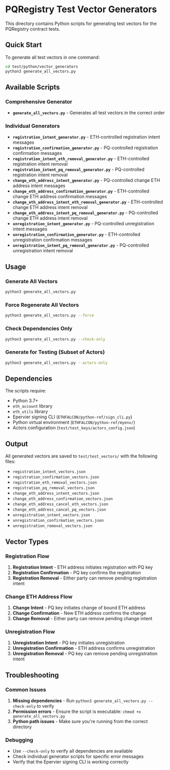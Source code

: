 # PQRegistry Test Vector Generators

This directory contains Python scripts for generating test vectors for the PQRegistry contract tests.

## Quick Start

To generate all test vectors in one command:

```bash
cd test/python/vector_generators
python3 generate_all_vectors.py
```

## Available Scripts

### Comprehensive Generator
- **`generate_all_vectors.py`** - Generates all test vectors in the correct order

### Individual Generators
- **`registration_intent_generator.py`** - ETH-controlled registration intent messages
- **`registration_confirmation_generator.py`** - PQ-controlled registration confirmation messages
- **`registration_intent_eth_removal_generator.py`** - ETH-controlled registration intent removal
- **`registration_intent_pq_removal_generator.py`** - PQ-controlled registration intent removal
- **`change_eth_address_intent_generator.py`** - PQ-controlled change ETH address intent messages
- **`change_eth_address_confirmation_generator.py`** - ETH-controlled change ETH address confirmation messages
- **`change_eth_address_intent_eth_removal_generator.py`** - ETH-controlled change ETH address intent removal
- **`change_eth_address_intent_pq_removal_generator.py`** - PQ-controlled change ETH address intent removal
- **`unregistration_intent_generator.py`** - PQ-controlled unregistration intent messages
- **`unregistration_confirmation_generator.py`** - ETH-controlled unregistration confirmation messages
- **`unregistration_intent_pq_removal_generator.py`** - PQ-controlled unregistration intent removal

## Usage

### Generate All Vectors
```bash
python3 generate_all_vectors.py
```

### Force Regenerate All Vectors
```bash
python3 generate_all_vectors.py --force
```

### Check Dependencies Only
```bash
python3 generate_all_vectors.py --check-only
```

### Generate for Testing (Subset of Actors)
```bash
python3 generate_all_vectors.py --actors-only
```

## Dependencies

The scripts require:
- Python 3.7+
- `eth_account` library
- `eth_utils` library
- Epervier signing CLI (`ETHFALCON/python-ref/sign_cli.py`)
- Python virtual environment (`ETHFALCON/python-ref/myenv/`)
- Actors configuration (`test/test_keys/actors_config.json`)

## Output

All generated vectors are saved to `test/test_vectors/` with the following files:
- `registration_intent_vectors.json`
- `registration_confirmation_vectors.json`
- `registration_eth_removal_vectors.json`
- `registration_pq_removal_vectors.json`
- `change_eth_address_intent_vectors.json`
- `change_eth_address_confirmation_vectors.json`
- `change_eth_address_cancel_eth_vectors.json`
- `change_eth_address_cancel_pq_vectors.json`
- `unregistration_intent_vectors.json`
- `unregistration_confirmation_vectors.json`
- `unregistration_removal_vectors.json`

## Vector Types

### Registration Flow
1. **Registration Intent** - ETH address initiates registration with PQ key
2. **Registration Confirmation** - PQ key confirms the registration
3. **Registration Removal** - Either party can remove pending registration intent

### Change ETH Address Flow
1. **Change Intent** - PQ key initiates change of bound ETH address
2. **Change Confirmation** - New ETH address confirms the change
3. **Change Removal** - Either party can remove pending change intent

### Unregistration Flow
1. **Unregistration Intent** - PQ key initiates unregistration
2. **Unregistration Confirmation** - ETH address confirms unregistration
3. **Unregistration Removal** - PQ key can remove pending unregistration intent

## Troubleshooting

### Common Issues
1. **Missing dependencies** - Run `python3 generate_all_vectors.py --check-only` to verify
2. **Permission errors** - Ensure the script is executable: `chmod +x generate_all_vectors.py`
3. **Python path issues** - Make sure you're running from the correct directory

### Debugging
- Use `--check-only` to verify all dependencies are available
- Check individual generator scripts for specific error messages
- Verify that the Epervier signing CLI is working correctly 